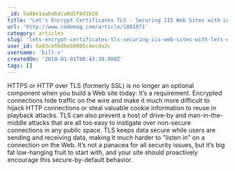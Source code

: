 ```yaml
---
_id: 5a88e1aabd6dca0d5f0d1b20
title: "Let's Encrypt Certificates TLS - Securing IIS Web Sites with Let's Encrypt Certificates"
url: 'http://www.codemag.com/article/1801071'
category: articles
slug: 'lets-encrypt-certificates-tls-securing-iis-web-sites-with-lets-encrypt-certificates'
user_id: 5a83ce59d6eb0005c4ecda2c
username: 'bill-s'
createdOn: '2018-01-01T00:43:39.000Z'
tags: []
---
```


HTTPS or HTTP over TLS (formerly SSL) is no longer an optional component when you build a Web site today: It’s a requirement. Encrypted connections hide traffic on the wire and make it much more difficult to hijack HTTP connections or steal valuable cookie information to reuse in playback attacks. TLS can also prevent a host of drive-by and man-in-the-middle attacks that are all too easy to instigate over non-secure connections in any public space. TLS keeps data secure while users are sending and receiving data, making it much harder to "listen in" on a connection on the Web. It’s not a panacea for all security issues, but it’s big fat low-hanging fruit to start with, and your site should proactively encourage this secure-by-default behavior.


